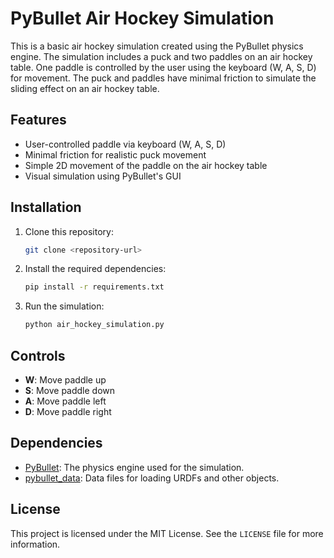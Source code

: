 # PyBullet Air Hockey Simulation

This is a basic air hockey simulation created using the PyBullet physics engine. The simulation includes a puck and two paddles on an air hockey table. One paddle is controlled by the user using the keyboard (W, A, S, D) for movement. The puck and paddles have minimal friction to simulate the sliding effect on an air hockey table.

## Features
- User-controlled paddle via keyboard (W, A, S, D)
- Minimal friction for realistic puck movement
- Simple 2D movement of the paddle on the air hockey table
- Visual simulation using PyBullet's GUI

## Installation

1. Clone this repository:
    ```bash
    git clone <repository-url>
    ```

2. Install the required dependencies:
    ```bash
    pip install -r requirements.txt
    ```

3. Run the simulation:
    ```bash
    python air_hockey_simulation.py
    ```

## Controls
- **W**: Move paddle up
- **S**: Move paddle down
- **A**: Move paddle left
- **D**: Move paddle right

## Dependencies
- [PyBullet](https://github.com/bulletphysics/bullet3): The physics engine used for the simulation.
- [pybullet_data](https://github.com/bulletphysics/bullet3/tree/master/data): Data files for loading URDFs and other objects.

## License
This project is licensed under the MIT License. See the `LICENSE` file for more information.
